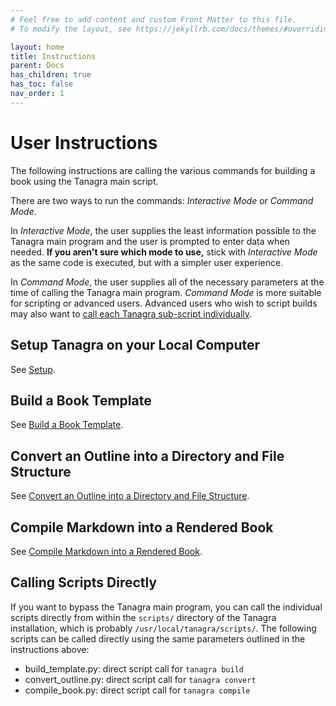 ```yaml
---
# Feel free to add content and custom Front Matter to this file.
# To modify the layout, see https://jekyllrb.com/docs/themes/#overriding-theme-defaults

layout: home
title: Instructions
parent: Docs
has_children: true
has_toc: false
nav_order: 1
---
```


# User Instructions
The following instructions are calling the various commands for building a book using the Tanagra main script.

There are two ways to run the commands: _Interactive Mode_ or _Command Mode_.

In _Interactive Mode_, the user supplies the least information possible to the Tanagra main program and the user is prompted to enter data when needed. **If you aren't sure which mode to use,** stick with _Interactive Mode_ as the same code is executed, but with a simpler user experience.

In _Command Mode_, the user supplies all of the necessary parameters at the time of calling the Tanagra main program. _Command Mode_ is more suitable for scripting or advanced users. Advanced users who wish to script builds may also want to [call each Tanagra sub-script individually](#calling-scripts-directly).

## **Setup Tanagra on your Local Computer**
See [Setup](setup.html).

## **Build a Book Template**
See [Build a Book Template](build.html).

## **Convert an Outline into a Directory and File Structure**
See [Convert an Outline into a Directory and File Structure](convert.html).

## **Compile Markdown into a Rendered Book**
See [Compile Markdown into a Rendered Book](compile.html).

## Calling Scripts Directly
If you want to bypass the Tanagra main program, you can call the individual scripts directly from within the `scripts/` directory of the Tanagra installation, which is probably `/usr/local/tanagra/scripts/`. The following scripts can be called directly using the same parameters outlined in the instructions above:
- build_template.py: direct script call for `tanagra build`
- convert_outline.py: direct script call for `tanagra convert`
- compile_book.py: direct script call for `tanagra compile`
